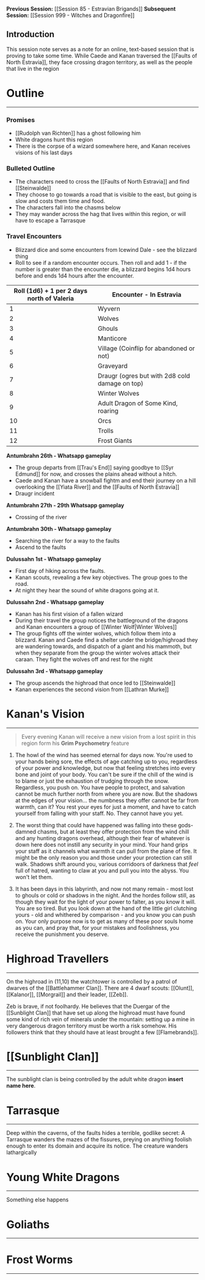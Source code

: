 **Previous Session:** [[Session 85 - Estravian Brigands]]
**Subsequent Session:** [[Session 999 - Witches and Dragonfire]]
## Introduction
This session note serves as a note for an online, text-based session that is proving to take some time. While Caede and Kanan traversed the [[Faults of North Estravia]], they face crossing dragon territory, as well as the people that live in the region

# Outline
---
### Promises
- [[Rudolph van Richten]] has a ghost following him
- White dragons hunt this region
- There is the corpse of a wizard somewhere here, and Kanan receives visions of his last days
### Bulleted Outline
- The characters need to cross the [[Faults of North Estravia]] and find [[Steinwalde]]
- They choose to go towards a road that is visible to the east, but going is slow and costs them time and food.
- The characters fall into the chasms below
- They may wander across the hag that lives within this region, or will have to escape a Tarrasque

### Travel Encounters
- Blizzard dice and some encounters from Icewind Dale - see the blizzard thing
- Roll to see if a random encounter occurs. Then roll and add 1 - if the number is greater than the encounter die, a blizzard begins 1d4 hours before and ends 1d4 hours after the encounter.

| Roll (1d6) + 1 per 2 days north of Valeria | Encounter - In Estravia                        |
| ------------------------------------------ | ---------------------------------------------- |
| 1                                          | Wyvern                                         |
| 2                                          | Wolves                                         |
| 3                                          | Ghouls                                         |
| 4                                          | Manticore                                      |
| 5                                          | Village (Coinflip for abandoned or not)        |
| 6                                          | Graveyard                                      |
| 7                                          | Draugr (ogres but with 2d8 cold damage on top) |
| 8                                          | Winter Wolves                                  |
| 9                                          | Adult Dragon of Some Kind, roaring             |
| 10                                         | Orcs                                           |
| 11                                         | Trolls                                         |
| 12                                         | Frost Giants                                   |
**Antumbrahn 26th - Whatsapp gameplay**
- The group departs from [[Trau's End]] saying goodbye to [[Syr Edmund]] for now, and crosses the plains ahead without a hitch.
- Caede and Kanan have a snowball fightm and end their journey on a hill overlooking the [[Yiata River]] and the [[Faults of North Estravia]]
- Draugr incident

**Antumbrahn 27th - 29th Whatsapp gameplay**
- Crossing of the river

**Antumbrahn 30th - Whatsapp gameplay**
- Searching the river for a way to the faults
- Ascend to the faults

**Dulussahn 1st - Whatsapp gameplay**
- First day of hiking across the faults.
- Kanan scouts, revealing a few key objectives. The group goes to the road.
- At night they hear the sound of white dragons going at it.

**Dulussahn 2nd - Whatsapp gameplay**
- Kanan has his first vision of a fallen wizard
- During their travel the group notices the battleground of the dragons and Kanan encounters a group of [[Winter Wolf|Winter Wolves]]
- The group fights off the winter wolves, which follow them into a blizzard. Kanan and Caede find a shelter under the bridge/highroad they are wandering towards, and dispatch of a giant and his mammoth, but when they separate from the group the winter wolves attack their caraan. They fight the wolves off and rest for the night

**Dulussahn 3rd - Whatsapp gameplay**
- The group ascends the highroad that once led to [[Steinwalde]]
- Kanan experiences the second vision from [[Lathran Murke]]
# Kanan's Vision
---
> Every evening Kanan will receive a new vision from a lost spirit in this region form his **Grim Psychometry** feature

1. The howl of the wind has seemed eternal for days now. You're used to your hands being sore, the effects of age catching up to you, regardless of your power and knowledge, but now that feeling stretches into every bone and joint of your body. You can't be sure if the chill of the wind is to blame or just the exhaustion of trudging through the snow. Regardless, you push on. You have people to protect, and salvation cannot be much further north from where you are now. But the shadows at the edges of your vision... the numbness they offer cannot be far from warmth, can it? You rest your eyes for just a moment, and have to catch yourself from falling with your staff. No. They cannot have you yet.

2. The worst thing that could have happened was falling into these gods-damned chasms, but at least they offer protection from the wind chill and any hunting dragons overhead, although their fear of whatever is down here does not instill any security in your mind. Your hand grips your staff as it channels what warmth it can pull from the plane of fire. It might be the only reason you and those under your protection can still walk. Shadows shift around you, various corridoors of darkness that _feel_ full of hatred, wanting to claw at you and pull you into the abyss. You won't let them.

3. It has been days in this labyrinth, and now not many remain - most lost to ghouls or cold or shadows in the night. And the hordes follow still, as though they wait for the light of your power to falter, as you know it will. You are so tired. But you look down at the hand of the little girl clutching yours - old and whithered by comparison - and you know you can push on. Your only purpose now is to get as many of these poor souls home as you can, and pray that, for your mistakes and foolishness, you receive the punishment you deserve.
# Highroad Travellers
---
On the highroad in (11,10) the watchtower is controlled by a patrol of dwarves of the [[Battlehammer Clan]]. There are 4 dwarf scouts: [[Olunt]], [[Kalanor]], [[Morgrail]] and their leader, [[Zeb]]. 

Zeb is brave, if not foolhardy. He believes that the Duergar of the [[Sunblight Clan]] that have set up along the highroad must have found some kind of rich vein of minerals under the mountain: setting up a mine in very dangerous dragon territory must be worth a risk somehow. His followers think that they should have at least brought a few [[Flamebrands]].

# [[Sunblight Clan]]
---
The sunblight clan is being controlled by the adult white dragon **insert name here**.
# Tarrasque
---
Deep within the caverns, of the faults hides a terrible, godlike secret: A Tarrasque wanders the mazes of the fissures, preying on anything foolish enough to enter its domain and acquire its notice. The creature wanders lathargically
# Young White Dragons
---
Something else happens

# Goliaths
---
# Frost Worms
---
